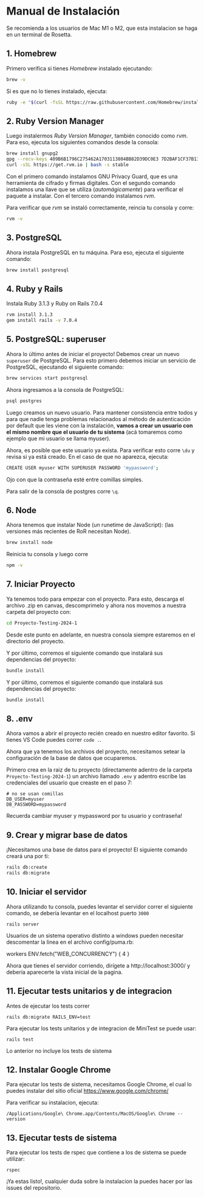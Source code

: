 # Manual de Instalación
Se recomienda a los usuarios de Mac M1 o M2, que esta instalacion se haga en un terminal de Rosetta.

## 1. Homebrew

Primero verifica si tienes _Homebrew_ instalado ejecutando:

```bash
brew -v
```

Si es que no lo tienes instalado, ejecuta:

```bash
ruby -e "$(curl -fsSL https://raw.githubusercontent.com/Homebrew/install/master/install)"
```

## 2. Ruby Version Manager

Luego instalermos _Ruby Version Manager_, también conocido como _rvm_. Para eso, ejecuta los siguientes comandos desde la consola:

```bash
brew install gnupg2
gpg --recv-keys 409B6B1796C275462A1703113804BB82D39DC0E3 7D2BAF1CF37B13E2069D6956105BD0E739499BDB
curl -sSL https://get.rvm.io | bash -s stable
```

Con el primero comando instalamos GNU Privacy Guard, que es una herramienta de cifrado y firmas digitales. Con el segundo comando instalamos una llave que se utiliza (_automágicamente_) para verificar el paquete a instalar. Con el tercero comando instalamos _rvm_.

Para verificar que _rvm_ se instaló correctamente, reincia tu consola y corre:
```bash
rvm -v
```

## 3. PostgreSQL

Ahora instala PostgreSQL en tu máquina. Para eso, ejecuta el siguiente comando:

```bash
brew install postgresql
```

## 4. Ruby y Rails

Instala Ruby 3.1.3 y Ruby on Rails 7.0.4

```bash
rvm install 3.1.3
gem install rails -v 7.0.4
```

## 5. PostgreSQL: superuser

Ahora lo último antes de iniciar el proyecto! Debemos crear un nuevo `superuser` de PostgreSQL. Para esto primero debemos iniciar un servicio de PostgreSQL, ejecutando el siguiente comando:

```bash
brew services start postgresql
```

Ahora ingresamos a la consola de PostgreSQL:

```bash
psql postgres
```

Luego creamos un nuevo usuario. Para mantener consistencia entre todos y para que nadie tenga problemas relacionados al método de autenticación por default que les viene con la instalación, **vamos a crear un usuario con el mismo nombre que el usuario de tu sistema** (acá tomaremos como ejemplo que mi usuario se llama myuser).

Ahora, es posible que este usuario ya exista. Para verificar esto corre `\du` y revisa si ya está creado. En el caso de que no aparezca, ejecuta:

```bash
CREATE USER myuser WITH SUPERUSER PASSWORD 'mypassword';
```

Ojo con que la contraseña esté entre comillas simples.

Para salir de la consola de postgres corre `\q`.

## 6. Node

Ahora tenemos que instalar Node (un runetime de JavaScript): (las versiones más recientes de RoR necesitan Node).

```bash
brew install node
```

Reinicia tu consola y luego corre

```bash
npm -v
```

## 7. Iniciar Proyecto

Ya tenemos todo para empezar con el proyecto. Para esto, descarga el archivo .zip en canvas, descomprimelo y ahora nos movemos a nuestra carpeta del proyecto con:

```bash
cd Proyecto-Testing-2024-1
```

Desde este punto en adelante, en nuestra consola siempre estaremos en el directorio del proyecto.

Y por último, corremos el siguiente comando que instalará sus dependencias del proyecto:

```bash
bundle install
```

Y por último, corremos el siguiente comando que instalará sus dependencias del proyecto:

```bash
bundle install
```

## 8. .env

Ahora vamos a abrir el proyecto recién creado en nuestro editor favorito. Si tienes VS Code puedes correr `code .`.

Ahora que ya tenemos los archivos del proyecto, necesitamos setear la configuración de la base de datos que ocuparemos. 

Primero crea en la raiz de tu proyecto (directamente adentro de la carpeta `Proyecto-Testing-2024-1`) un archivo llamado `.env`  y adentro escribe las credenciales del usuario que creaste en el paso 7:

```env
# no se usan comillas
DB_USER=myuser
DB_PASSWORD=mypassword
```
Recuerda cambiar myuser y mypassword por tu usuario y contraseña!

## 9. Crear y migrar base de datos

¡Necesitamos una base de datos para el proyecto! El siguiente comando creará una por ti:

```bash
rails db:create
rails db:migrate
```

## 10. Iniciar el servidor

Ahora utilizando tu consola, puedes levantar el servidor correr el siguiente comando, se debería levantar en el localhost puerto ```3000```

```
rails server
```

Usuarios de un sistema operativo distinto a windows pueden necesitar descomentar la linea en el archivo config/puma.rb:

workers ENV.fetch("WEB_CONCURRENCY") { 4 }

Ahora que tienes el servidor corriendo, dirígete a http://localhost:3000/ y debería aparecerte la vista inicial de la pagina.

## 11. Ejecutar tests unitarios y de integracion

Antes de ejecutar los tests correr
```
rails db:migrate RAILS_ENV=test
```

Para ejecutar los tests unitarios y de integracion de MiniTest se puede usar:

```
rails test
```

Lo anterior no incluye los tests de sistema

## 12. Instalar Google Chrome

Para ejecutar los tests de sistema, necesitamos Google Chrome, el cual lo puedes instalar del sitio oficial https://www.google.com/chrome/

Para verificar su instalacion, ejecuta:

```
/Applications/Google\ Chrome.app/Contents/MacOS/Google\ Chrome --version
```

## 13. Ejecutar tests de sistema

Para ejecutar los tests de rspec que contiene a los de sistema se puede utilizar:

```
rspec
```

¡Ya estas listo!, cualquier duda sobre la instalacion la puedes hacer por las issues del repositorio.
